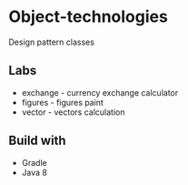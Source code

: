 # Object-technologies
Design pattern classes

## Labs

* exchange - currency exchange calculator
* figures - figures paint
* vector - vectors calculation

## Build with

* Gradle
* Java 8

